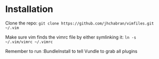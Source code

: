 Installation
============

Clone the repo:
`git clone https://github.com/jhchabran/vimfiles.git ~/.vim`

Make sure vim finds the vimrc file by either symlinking it:
`ln -s ~/.vim/vimrc ~/.vimrc`

Remember to run :BundleInstall to tell Vundle to grab all plugins

